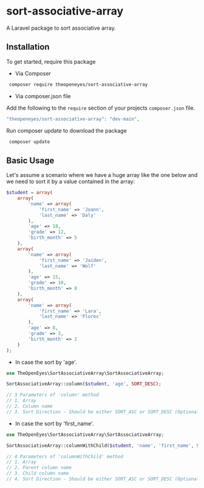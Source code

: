 # sort-associative-array
 A Laravel package to sort associative array.
 
## Installation

To get started, require this package

- Via Composer

``` bash
 composer require theopeneyes/sort-associative-array
```

- Via composer.json file

Add the following to the `require` section of your projects `composer.json` file.
``` php
"theopeneyes/sort-associative-array": "dev-main",
```

Run composer update to download the package

``` bash
 composer update
```

## Basic Usage

Let's assume a scenario where we have a huge array like the one below and we need to sort it by a value contained in the array:

```php
$student = array(
	array(
		'name' => array(
			'first_name' => 'Joann',
			'last_name' => 'Daly'
        ),
		'age' => 18, 
		'grade' => 12, 
		'birth_month' => 5
    ),
	array(
		'name' => array(
			'first_name' => 'Jaiden',
			'last_name' => 'Wolf'
		),
		'age' => 15, 
		'grade' => 10, 
		'birth_month' => 8
	),
	array(
		'name' => array(
			'first_name' => 'Lara',
			'last_name' => 'Flores'
		),
		'age' => 8, 
		'grade' => 3, 
		'birth_month' => 2
	)
);
```

- In case the sort by 'age'.

```php
use TheOpenEyes\SortAssociativeArray\SortAssociativeArray;

SortAssociativeArray::column($student, 'age', SORT_DESC);

// 3 Parameters of 'column' method
// 1. Array
// 2. Column name
// 3. Sort Direction - Should be either SORT_ASC or SORT_DESC (Optional, Default is SORT_ASC)
```

- In case the sort by 'first_name'.

```php
use TheOpenEyes\SortAssociativeArray\SortAssociativeArray;

SortAssociativeArray::columnWithChild($student, 'name', 'first_name', SORT_DESC);

// 4 Parameters of 'columnWithChild' method
// 1. Array
// 2. Parent column name
// 3. Child column name
// 4. Sort Direction - Should be either SORT_ASC or SORT_DESC (Optional, Default is SORT_ASC)
```
